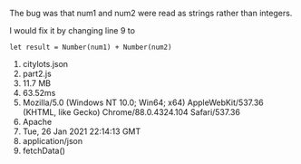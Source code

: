 The bug was that num1 and num2 were read as strings rather than integers.


I would fix it by changing line 9 to 
``` 
let result = Number(num1) + Number(num2)
 ```


1. citylots.json
2. part2.js
3. 11.7 MB
4. 63.52ms
5. Mozilla/5.0 (Windows NT 10.0; Win64; x64) AppleWebKit/537.36 (KHTML, like Gecko) Chrome/88.0.4324.104 Safari/537.36
6. Apache
7. Tue, 26 Jan 2021 22:14:13 GMT
8. application/json
9. fetchData()
